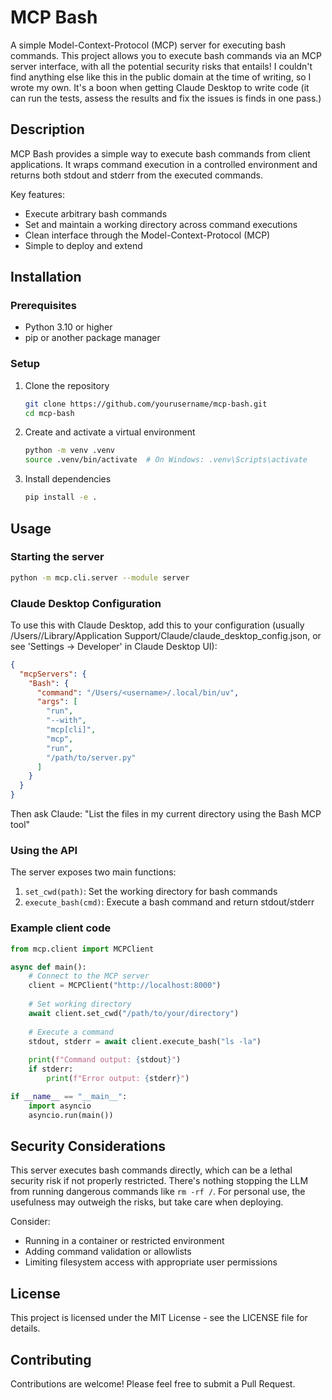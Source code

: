 # MCP Bash

A simple Model-Context-Protocol (MCP) server for executing bash commands. This project allows you to execute bash commands via an MCP server interface, with all the potential security risks that entails! I couldn't find anything else like this in the public domain at the time of writing, so I wrote my own. It's a boon when getting Claude Desktop to write code (it can run the tests, assess the results and fix the issues is finds in one pass.)

## Description

MCP Bash provides a simple way to execute bash commands from client applications. It wraps command execution in a controlled environment and returns both stdout and stderr from the executed commands.

Key features:
- Execute arbitrary bash commands
- Set and maintain a working directory across command executions
- Clean interface through the Model-Context-Protocol (MCP)
- Simple to deploy and extend

## Installation

### Prerequisites
- Python 3.10 or higher
- pip or another package manager

### Setup

1. Clone the repository
   ```bash
   git clone https://github.com/yourusername/mcp-bash.git
   cd mcp-bash
   ```

2. Create and activate a virtual environment
   ```bash
   python -m venv .venv
   source .venv/bin/activate  # On Windows: .venv\Scripts\activate
   ```

3. Install dependencies
   ```bash
   pip install -e .
   ```

## Usage

### Starting the server

```bash
python -m mcp.cli.server --module server
```

### Claude Desktop Configuration

To use this with Claude Desktop, add this to your configuration (usually /Users/<username>/Library/Application Support/Claude/claude_desktop_config.json, or see 'Settings -> Developer' in Claude Desktop UI):

```json
{
  "mcpServers": {
    "Bash": {
      "command": "/Users/<username>/.local/bin/uv",
      "args": [
        "run",
        "--with",
        "mcp[cli]",
        "mcp",
        "run",
        "/path/to/server.py"
      ]
    }
  }
}
```

Then ask Claude: "List the files in my current directory using the Bash MCP tool"

### Using the API

The server exposes two main functions:

1. `set_cwd(path)`: Set the working directory for bash commands
2. `execute_bash(cmd)`: Execute a bash command and return stdout/stderr

### Example client code

```python
from mcp.client import MCPClient

async def main():
    # Connect to the MCP server
    client = MCPClient("http://localhost:8000")
    
    # Set working directory
    await client.set_cwd("/path/to/your/directory")
    
    # Execute a command
    stdout, stderr = await client.execute_bash("ls -la")
    
    print(f"Command output: {stdout}")
    if stderr:
        print(f"Error output: {stderr}")

if __name__ == "__main__":
    import asyncio
    asyncio.run(main())
```

## Security Considerations

This server executes bash commands directly, which can be a lethal security risk if not properly restricted. There's nothing stopping the LLM from running dangerous commands like `rm -rf /`. For personal use, the usefulness may outweigh the risks, but take care when deploying.

Consider:
- Running in a container or restricted environment
- Adding command validation or allowlists
- Limiting filesystem access with appropriate user permissions

## License

This project is licensed under the MIT License - see the LICENSE file for details.

## Contributing

Contributions are welcome! Please feel free to submit a Pull Request.
